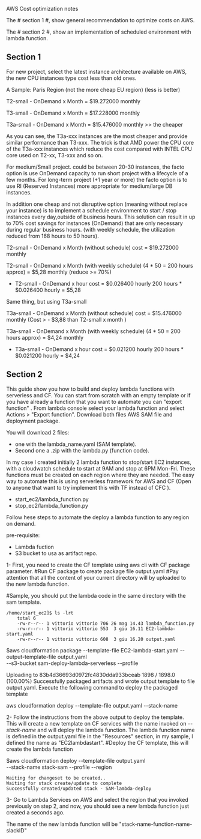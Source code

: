
AWS Cost optimization notes

The # section 1 #, show general recommendation to optimize costs on AWS.

The # section 2 #, show an implementation of scheduled environment with lambda function.

## Section 1 ##
For new project, select the latest instance architecture available on AWS, the new CPU instances type cost less than old ones.

A Sample: Paris Region (not the more cheap EU region)  (less is better)

T2-small - OnDemand x Month = $19.272000 monthly

T3-small - OnDemand x Month = $17.228000 monthly

T3a-small - OnDemand x Month = $15.476000 monthly >> the cheaper

As you can see, the T3a-xxx instances are the most cheaper and provide similar performance than T3-xxx.
The trick is that AMD power the CPU core of the T3a-xxx instances which reduce the cost compared with INTEL CPU core used on T2-xx, T3-xxx and so on.


For medium/Small project. could be between 20-30 instances, the facto option is use OnDemand capacity to run short project with a lifecycle of a few months.
For long-term project (+1 year or more) the facto option is to use RI (Reserved Instances) more appropriate for medium/large DB instances.

In addition one cheap and not disruptive option (meaning without replace your instance) is to implement a schedule environment to start / stop instances every day,outside of business hours.
This solution can result in up to 70% cost savings for  instances (OnDemand) that are only necessary during regular business hours. 
(with weekly schedule, the utilization reduced from 168 hours to 50 hours).

T2-small - OnDemand x Month (without schedule) cost = $19.272000 monthly

T2-small - OnDemand x Month (with weekly schedule) (4 * 50 = 200 hours approx) = $5,28 monthly (reduce >= 70%)

   - T2-small - OnDemand x hour cost = $0.026400 hourly
              200 hours * $0.026400 hourly = $5,28

Same thing, but using T3a-small

T3a-small - OnDemand x Month (without schedule) cost =  $15.476000 monthly  (Cost > - $3,88 than T2-small x month )

T3a-small - OnDemand x Month (with weekly schedule) (4 * 50 = 200 hours approx) = $4,24 monthly

   - T3a-small - OnDemand x hour cost = $0.021200 hourly
              200 hours * $0.021200 hourly =  $4,24


## Section 2 ##

This guide show you how to build and deploy lambda functions with serverless and CF.
You can start from scratch with an empty template or if you have already a function that you want to automate you can "export function" .
From lambda console select your lambda function and select Actions > "Export function". 
Download both files AWS SAM file and deployment package.

You will download 2 files:
- one with the lambda_name.yaml (SAM template).
- Second one a .zip with the lambda.py (function code).

In my case I created initially 2 lambda function to stop/start  EC2 instances, with a cloudwatch schedule to start at 9AM and stop at 6PM Mon-Fri.
These functions must be created on each region where they are needed.
The easy way to automate this is using serverless framework for AWS and CF 
(Open to anyone that want to try implement this with TF instead of CFC ).

- start_ec2/lambda_function.py
- stop_ec2/lambda_function.py


Follow hese steps to automate the deploy a lambda function to any region on demand.

pre-requisite:
- Lambda fuction
- S3 bucket to usa as artifact repo.

1- First, you need to create the CF template using aws cli with CF package parameter.
   #Run CF package to create package file output.yaml
   #Pay attention that all the content of your current directory will by uploaded to the new lambda function.

   #Sample, you should put the lambda code in the same directory with the sam template.

    /home/start_ec2]$ ls -lrt
        total 6
        -rw-r--r-- 1 vittorio vittorio 706 26 mag 14.43 lambda_function.py
        -rw-r--r-- 1 vittorio vittorio 553  3 giu 16.11 EC2-lambda-start.yaml
        -rw-r--r-- 1 vittorio vittorio 608  3 giu 16.20 output.yaml

   $aws cloudformation package --template-file EC2-lambda-start.yaml --output-template-file output.yaml \
   --s3-bucket sam-deploy-lambda-serverless --profile <your-aws-profile>

Uploading to 83b4d36693d0972fc4830dda933bceab  1898 / 1898.0  (100.00%)
Successfully packaged artifacts and wrote output template to file output.yaml.
Execute the following command to deploy the packaged template

aws cloudformation deploy --template-file output.yaml --stack-name <YOUR STACK NAME>

2- Follow the instructions from the above output to deploy the template.
   This will create a new template on CF services with the name invoked on *--stack-name* and will deploy the lambda function.
   The lambda function name is defined in the output.yaml file in the "Resources" section, in my sample, I defined the name as "EC2lambdastart". 
   #Deploy the CF template, this will create the lambda function

   $aws cloudformation deploy --template-file output.yaml \
    --stack-name stack-sam --profile <your-aws-profile> --region <wanted-region>

    Waiting for changeset to be created..
    Waiting for stack create/update to complete
    Successfully created/updated stack - SAM-lambda-deploy

3- Go to Lambda Services on AWS and select the region that you invoked previously on step 2, and now, 
   you should see a new lambda function just created a seconds ago.

The name of the new lambda function will be "stack-name-function-name-slackID"

